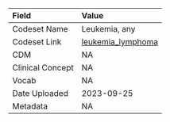 |Field            |Value             |
|:----------------|:-----------------|
|Codeset Name     |Leukemia, any     |
|Codeset Link     |[leukemia_lymphoma](https://github.com/PEDSnet/Variable-Dictionary/blob/main/conditions/leukemia_lymphoma.csv)|
|CDM              |NA                |
|Clinical Concept |NA                |
|Vocab            |NA                |
|Date Uploaded    |2023-09-25        |
|Metadata         |NA                |
